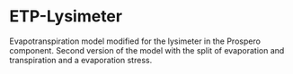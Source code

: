# ETP-Lysimeter
Evapotranspiration model modified for the lysimeter in the Prospero component. Second version of the model with the split of evaporation and transpiration and a evaporation stress. 
